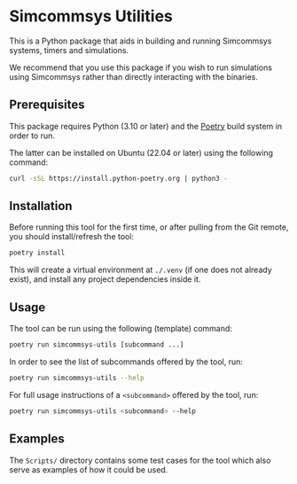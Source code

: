 # Simcommsys Utilities

This is a Python package that aids in building and running Simcommsys systems, timers and simulations.

We recommend that you use this package if you wish to run simulations using Simcommsys rather than directly interacting with the binaries.

## Prerequisites

This package requires Python (3.10 or later) and the [Poetry](https://python-poetry.org) build system in order to run.

The latter can be installed on Ubuntu (22.04 or later) using the following command:

```bash
curl -sSL https://install.python-poetry.org | python3 -
```

## Installation

Before running this tool for the first time, or after pulling from the Git remote, you should install/refresh the tool:

```bash
poetry install
```

This will create a virtual environment at `./.venv` (if one does not already exist), and install any project dependencies inside it.

## Usage

The tool can be run using the following (template) command:

```bash
poetry run simcommsys-utils [subcommand ...]
```

In order to see the list of subcommands offered by the tool, run:

```bash
poetry run simcommsys-utils --help
```

For full usage instructions of a `<subcommand>` offered by the tool, run:

```bash
poetry run simcommsys-utils <subcommand> --help
```

## Examples

The `Scripts/` directory contains some test cases for the tool which also serve as examples of how it could be used.
